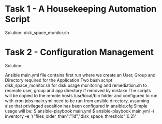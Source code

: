 # Task 1 - A Housekeeping Automation Script
   
Solution: disk_space_monitor.sh 
   
# Task 2 - Configuration Management
  
   Solution: 
   
Ansible main.yml file contains first run where we create an User, Group and Directory required for the Application
Two bash script: disk_space_monitor.sh for disk usage monitoring and remediation.sh to recreate user, group and app directory if removed by mistake
The scripts will be copied to the remote hosts /usr/local/bin folder and configured to run with cron jobs 
main.yml need to be run from ansible directory, assuming also that privileged escaltion has been configured in ansible.cfg
Simple usage will be: 
  $ ansible-playbook main.yml 
  $ ansible-playbook main.yml -i inventory -e '{"files_older_than":"1d","disk_space_threshold":0.2}'
	  
